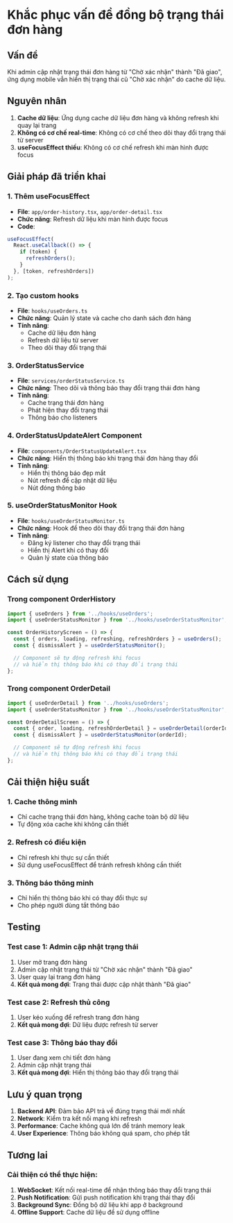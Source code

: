 # Khắc phục vấn đề đồng bộ trạng thái đơn hàng

## Vấn đề
Khi admin cập nhật trạng thái đơn hàng từ "Chờ xác nhận" thành "Đã giao", ứng dụng mobile vẫn hiển thị trạng thái cũ "Chờ xác nhận" do cache dữ liệu.

## Nguyên nhân
1. **Cache dữ liệu**: Ứng dụng cache dữ liệu đơn hàng và không refresh khi quay lại trang
2. **Không có cơ chế real-time**: Không có cơ chế theo dõi thay đổi trạng thái từ server
3. **useFocusEffect thiếu**: Không có cơ chế refresh khi màn hình được focus

## Giải pháp đã triển khai

### 1. Thêm useFocusEffect
- **File**: `app/order-history.tsx`, `app/order-detail.tsx`
- **Chức năng**: Refresh dữ liệu khi màn hình được focus
- **Code**:
```typescript
useFocusEffect(
  React.useCallback(() => {
    if (token) {
      refreshOrders();
    }
  }, [token, refreshOrders])
);
```

### 2. Tạo custom hooks
- **File**: `hooks/useOrders.ts`
- **Chức năng**: Quản lý state và cache cho danh sách đơn hàng
- **Tính năng**:
  - Cache dữ liệu đơn hàng
  - Refresh dữ liệu từ server
  - Theo dõi thay đổi trạng thái

### 3. OrderStatusService
- **File**: `services/orderStatusService.ts`
- **Chức năng**: Theo dõi và thông báo thay đổi trạng thái đơn hàng
- **Tính năng**:
  - Cache trạng thái đơn hàng
  - Phát hiện thay đổi trạng thái
  - Thông báo cho listeners

### 4. OrderStatusUpdateAlert Component
- **File**: `components/OrderStatusUpdateAlert.tsx`
- **Chức năng**: Hiển thị thông báo khi trạng thái đơn hàng thay đổi
- **Tính năng**:
  - Hiển thị thông báo đẹp mắt
  - Nút refresh để cập nhật dữ liệu
  - Nút đóng thông báo

### 5. useOrderStatusMonitor Hook
- **File**: `hooks/useOrderStatusMonitor.ts`
- **Chức năng**: Hook để theo dõi thay đổi trạng thái đơn hàng
- **Tính năng**:
  - Đăng ký listener cho thay đổi trạng thái
  - Hiển thị Alert khi có thay đổi
  - Quản lý state của thông báo

## Cách sử dụng

### Trong component OrderHistory
```typescript
import { useOrders } from '../hooks/useOrders';
import { useOrderStatusMonitor } from '../hooks/useOrderStatusMonitor';

const OrderHistoryScreen = () => {
  const { orders, loading, refreshing, refreshOrders } = useOrders();
  const { dismissAlert } = useOrderStatusMonitor();

  // Component sẽ tự động refresh khi focus
  // và hiển thị thông báo khi có thay đổi trạng thái
};
```

### Trong component OrderDetail
```typescript
import { useOrderDetail } from '../hooks/useOrders';
import { useOrderStatusMonitor } from '../hooks/useOrderStatusMonitor';

const OrderDetailScreen = () => {
  const { order, loading, refreshOrderDetail } = useOrderDetail(orderId);
  const { dismissAlert } = useOrderStatusMonitor(orderId);

  // Component sẽ tự động refresh khi focus
  // và hiển thị thông báo khi có thay đổi trạng thái
};
```

## Cải thiện hiệu suất

### 1. Cache thông minh
- Chỉ cache trạng thái đơn hàng, không cache toàn bộ dữ liệu
- Tự động xóa cache khi không cần thiết

### 2. Refresh có điều kiện
- Chỉ refresh khi thực sự cần thiết
- Sử dụng useFocusEffect để tránh refresh không cần thiết

### 3. Thông báo thông minh
- Chỉ hiển thị thông báo khi có thay đổi thực sự
- Cho phép người dùng tắt thông báo

## Testing

### Test case 1: Admin cập nhật trạng thái
1. User mở trang đơn hàng
2. Admin cập nhật trạng thái từ "Chờ xác nhận" thành "Đã giao"
3. User quay lại trang đơn hàng
4. **Kết quả mong đợi**: Trạng thái được cập nhật thành "Đã giao"

### Test case 2: Refresh thủ công
1. User kéo xuống để refresh trang đơn hàng
2. **Kết quả mong đợi**: Dữ liệu được refresh từ server

### Test case 3: Thông báo thay đổi
1. User đang xem chi tiết đơn hàng
2. Admin cập nhật trạng thái
3. **Kết quả mong đợi**: Hiển thị thông báo thay đổi trạng thái

## Lưu ý quan trọng

1. **Backend API**: Đảm bảo API trả về đúng trạng thái mới nhất
2. **Network**: Kiểm tra kết nối mạng khi refresh
3. **Performance**: Cache không quá lớn để tránh memory leak
4. **User Experience**: Thông báo không quá spam, cho phép tắt

## Tương lai

### Cải thiện có thể thực hiện:
1. **WebSocket**: Kết nối real-time để nhận thông báo thay đổi trạng thái
2. **Push Notification**: Gửi push notification khi trạng thái thay đổi
3. **Background Sync**: Đồng bộ dữ liệu khi app ở background
4. **Offline Support**: Cache dữ liệu để sử dụng offline 